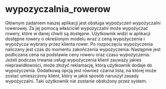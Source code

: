 # wypozyczalnia_rowerow

Głównym zadaniem naszej aplikacji jest obsługa wypożyczeń wypożyczalni rowerowej. 
Za jej pomocą właściciel wypożyczalni może wypożyczać rowery, które w danej chwili są dostępne. 
Użytkownik widzi w aplikacji dostępne rowery o określonym modelu wraz z ceną wypożyczenia i wypożycza wybrany przez klienta rower.
Po rozpoczęciu wypożyczenia naliczany jest czas do momentu zakończenia wypożyczenia. 
Następnie jest podliczana cena na podstawie ceny roweru oraz czasu wypożyczenia.
Jeżeli podczas trwania usługi wypożyczenia klient zauważy jakieś nieprawidłowości, może złożyć reklamację, którą użytkownik dodaje do wypożyczenia.
Dodatkową opcją jest również czarna lista, na której może zostać umieszczony klient, który w jakiś sposób naruszył zasady wypożyczalni.
Taki użytkownik nie zostanie obsłużony przez system.
